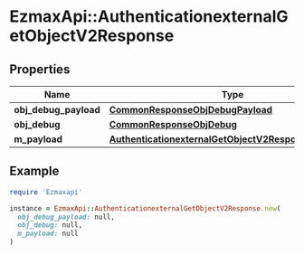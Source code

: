 # EzmaxApi::AuthenticationexternalGetObjectV2Response

## Properties

| Name | Type | Description | Notes |
| ---- | ---- | ----------- | ----- |
| **obj_debug_payload** | [**CommonResponseObjDebugPayload**](CommonResponseObjDebugPayload.md) |  |  |
| **obj_debug** | [**CommonResponseObjDebug**](CommonResponseObjDebug.md) |  | [optional] |
| **m_payload** | [**AuthenticationexternalGetObjectV2ResponseMPayload**](AuthenticationexternalGetObjectV2ResponseMPayload.md) |  |  |

## Example

```ruby
require 'Ezmaxapi'

instance = EzmaxApi::AuthenticationexternalGetObjectV2Response.new(
  obj_debug_payload: null,
  obj_debug: null,
  m_payload: null
)
```

